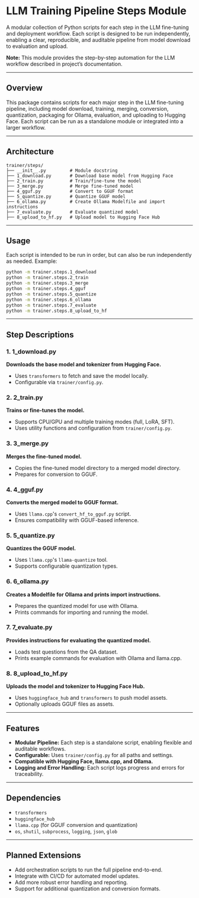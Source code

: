 # LLM Training Pipeline Steps Module

A modular collection of Python scripts for each step in the LLM fine-tuning and deployment workflow. Each script is designed to be run independently, enabling a clear, reproducible, and auditable pipeline from model download to evaluation and upload.

**Note:** This module provides the step-by-step automation for the LLM workflow described in project’s documentation.

---

## Overview

This package contains scripts for each major step in the LLM fine-tuning pipeline, including model download, training, merging, conversion, quantization, packaging for Ollama, evaluation, and uploading to Hugging Face. Each script can be run as a standalone module or integrated into a larger workflow.

---

## Architecture

```
trainer/steps/
├── __init__.py         # Module docstring
├── 1_download.py       # Download base model from Hugging Face
├── 2_train.py          # Train/fine-tune the model
├── 3_merge.py          # Merge fine-tuned model
├── 4_gguf.py           # Convert to GGUF format
├── 5_quantize.py       # Quantize GGUF model
├── 6_ollama.py         # Create Ollama Modelfile and import instructions
├── 7_evaluate.py       # Evaluate quantized model
├── 8_upload_to_hf.py   # Upload model to Hugging Face Hub
```

---

## Usage

Each script is intended to be run in order, but can also be run independently as needed. Example:

```bash
python -m trainer.steps.1_download
python -m trainer.steps.2_train
python -m trainer.steps.3_merge
python -m trainer.steps.4_gguf
python -m trainer.steps.5_quantize
python -m trainer.steps.6_ollama
python -m trainer.steps.7_evaluate
python -m trainer.steps.8_upload_to_hf
```

---

## Step Descriptions

### 1. 1_download.py
**Downloads the base model and tokenizer from Hugging Face.**  
- Uses `transformers` to fetch and save the model locally.
- Configurable via `trainer/config.py`.

### 2. 2_train.py
**Trains or fine-tunes the model.**  
- Supports CPU/GPU and multiple training modes (full, LoRA, SFT).
- Uses utility functions and configuration from `trainer/config.py`.

### 3. 3_merge.py
**Merges the fine-tuned model.**  
- Copies the fine-tuned model directory to a merged model directory.
- Prepares for conversion to GGUF.

### 4. 4_gguf.py
**Converts the merged model to GGUF format.**  
- Uses `llama.cpp`'s `convert_hf_to_gguf.py` script.
- Ensures compatibility with GGUF-based inference.

### 5. 5_quantize.py
**Quantizes the GGUF model.**  
- Uses `llama.cpp`'s `llama-quantize` tool.
- Supports configurable quantization types.

### 6. 6_ollama.py
**Creates a Modelfile for Ollama and prints import instructions.**  
- Prepares the quantized model for use with Ollama.
- Prints commands for importing and running the model.

### 7. 7_evaluate.py
**Provides instructions for evaluating the quantized model.**  
- Loads test questions from the QA dataset.
- Prints example commands for evaluation with Ollama and llama.cpp.

### 8. 8_upload_to_hf.py
**Uploads the model and tokenizer to Hugging Face Hub.**  
- Uses `huggingface_hub` and `transformers` to push model assets.
- Optionally uploads GGUF files as assets.

---

## Features

- **Modular Pipeline:** Each step is a standalone script, enabling flexible and auditable workflows.
- **Configurable:** Uses `trainer/config.py` for all paths and settings.
- **Compatible with Hugging Face, llama.cpp, and Ollama.**
- **Logging and Error Handling:** Each script logs progress and errors for traceability.

---

## Dependencies

- `transformers`
- `huggingface_hub`
- `llama.cpp` (for GGUF conversion and quantization)
- `os`, `shutil`, `subprocess`, `logging`, `json`, `glob`

---

## Planned Extensions

- Add orchestration scripts to run the full pipeline end-to-end.
- Integrate with CI/CD for automated model updates.
- Add more robust error handling and reporting.
- Support for additional quantization and conversion formats. 